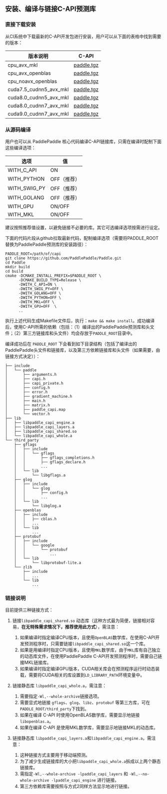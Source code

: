 ## 安装、编译与链接C-API预测库

### 直接下载安装

从CI系统中下载最新的C-API开发包进行安装，用户可以从下面的表格中找到需要的版本：

<table>
<thead>
<tr>
<th>版本说明</th>
<th>C-API</th>
</tr>
</thead>
<tbody>
<tr>
<td>cpu_avx_mkl</td>
<td><a href="https://guest:@paddleci.ngrok.io/repository/download/Manylinux1_CpuAvxCp27cp27mu/.lastSuccessful/paddle.tgz/?branch=0.14.0" rel="nofollow">paddle.tgz</a></td>
</tr>
<tr>
<td>cpu_avx_openblas</td>
<td><a href="https://guest:@paddleci.ngrok.io/repository/download/Manylinux1_CpuAvxOpenblas/.lastSuccessful/paddle.tgz/?branch=0.14.0" rel="nofollow">paddle.tgz</a></td>
</tr>
<tr>
<td>cpu_noavx_openblas</td>
<td><a href="https://guest:@paddleci.ngrok.io/repository/download/Manylinux1_CpuNoavxOpenblas/.lastSuccessful/paddle.tgz/?branch=0.14.0" rel="nofollow">paddle.tgz</a></td>
</tr>
<tr>
<td>cuda7.5_cudnn5_avx_mkl</td>
<td><a href="https://guest:@paddleci.ngrok.io/repository/download/Manylinux1_Cuda75cudnn5cp27cp27mu/.lastSuccessful/paddle.tgz/?branch=0.14.0" rel="nofollow">paddle.tgz</a></td>
</tr>
<tr>
<td>cuda8.0_cudnn5_avx_mkl</td>
<td><a href="https://guest:@paddleci.ngrok.io/repository/download/Manylinux1_Cuda80cudnn5cp27cp27mu/.lastSuccessful/paddle.tgz/?branch=0.14.0" rel="nofollow">paddle.tgz</a></td>
</tr>
<tr>
<td>cuda8.0_cudnn7_avx_mkl</td>
<td><a href="https://guest:@paddleci.ngrok.io/repository/download/Manylinux1_Cuda8cudnn7cp27cp27mu/.lastSuccessful/paddle.tgz/?branch=0.14.0" rel="nofollow">paddle.tgz</a></td>
</tr>
<tr>
<td>cuda9.0_cudnn7_avx_mkl</td>
<td><a href="https://guest:@paddleci.ngrok.io/repository/download/Manylinux1_Cuda90cudnn7avxMkl/.lastSuccessful/paddle.tgz/?branch=0.14.0" rel="nofollow">paddle.tgz</a></td>
</tr>
</tbody></table>

### 从源码编译

用户也可以从 PaddlePaddle 核心代码编译C-API链接库，只需在编译时配制下面这些编译选项：

<table>
<thead>
<tr>
<th>选项</th>
<th>值</th>
</tr>
</thead>
<tbody>
<tr>
<td>WITH_C_API</td>
<td>ON</td>
</tr>
<tr>
<td>WITH_PYTHON</td>
<td>OFF（推荐）</td>
</tr>
<tr>
<td>WITH_SWIG_PY</td>
<td>OFF（推荐）</td>
</tr>
<tr>
<td>WITH_GOLANG</td>
<td>OFF（推荐）</td>
</tr>
<tr>
<td>WITH_GPU</td>
<td>ON/OFF</td>
</tr>
<tr>
<td>WITH_MKL</td>
<td>ON/OFF</td>
</tr></tbody></table>

建议按照推荐值设置，以避免链接不必要的库。其它可选编译选项按需进行设定。

下面的代码片段从github拉取最新代码，配制编译选项（需要将PADDLE_ROOT替换为PaddlePaddle预测库的安装路径）：

```shell
PADDLE_ROOT=/path/of/capi
git clone https://github.com/PaddlePaddle/Paddle.git
cd Paddle
mkdir build
cd build
cmake -DCMAKE_INSTALL_PREFIX=$PADDLE_ROOT \
      -DCMAKE_BUILD_TYPE=Release \
      -DWITH_C_API=ON \
      -DWITH_SWIG_PY=OFF \
      -DWITH_GOLANG=OFF \
      -DWITH_PYTHON=OFF \
      -DWITH_MKL=OFF \
      -DWITH_GPU=OFF  \
      ..
```

执行上述代码生成Makefile文件后，执行：`make && make install`。成功编译后，使用C-API所需的依赖（包括：（1）编译出的PaddlePaddle预测库和头文件；（2）第三方链接库和头文件）均会存放于`PADDLE_ROOT`目录中。

编译成功后在 `PADDLE_ROOT` 下会看到如下目录结构（包括了编译出的PaddlePaddle头文件和链接库，以及第三方依赖链接库和头文件（如果需要，由链接方式决定））：

```text
├── include
│   └── paddle
│       ├── arguments.h
│       ├── capi.h
│       ├── capi_private.h
│       ├── config.h
│       ├── error.h
│       ├── gradient_machine.h
│       ├── main.h
│       ├── matrix.h
│       ├── paddle_capi.map
│       └── vector.h
├── lib
│   ├── libpaddle_capi_engine.a
│   ├── libpaddle_capi_layers.a
│   ├── libpaddle_capi_shared.so
│   └── libpaddle_capi_whole.a
└── third_party
    ├── gflags
    │   ├── include
    │   │   └── gflags
    │   │       ├── gflags_completions.h
    │   │       ├── gflags_declare.h
    │   │       ...
    │   └── lib
    │       └── libgflags.a
    ├── glog
    │   ├── include
    │   │   └── glog
    │   │       ├── config.h
    │   │       ...
    │   └── lib
    │       └── libglog.a
    ├── openblas
    │   ├── include
    │   │   ├── cblas.h
    │   │   ...
    │   └── lib
    │       ...
    ├── protobuf
    │   ├── include
    │   │   └── google
    │   │       └── protobuf
    │   │           ...
    │   └── lib
    │       └── libprotobuf-lite.a
    └── zlib
        ├── include
        │   ...
        └── lib
            ...

```

### 链接说明

目前提供三种链接方式：

1. 链接`libpaddle_capi_shared.so` 动态库（这种方式最为简便，链接相对容易，**在无特殊需求情况下，推荐使用此方式**），需注意：
    1. 如果编译时指定编译CPU版本，且使用`OpenBLAS`数学库，在使用C-API开发预测程序时，只需要链接`libpaddle_capi_shared.so`这一个库。
    1. 如果是用编译时指定CPU版本，且使用`MKL`数学库，由于`MKL`库有自己独立的动态库文件，在使用PaddlePaddle C-API开发预测程序时，需要自己链接MKL链接库。
    1. 如果编译时指定编译GPU版本，CUDA相关库会在预测程序运行时动态装载，需要将CUDA相关的库设置到`LD_LIBRARY_PATH`环境变量中。

2. 链接静态库 `libpaddle_capi_whole.a`，需注意：
    1. 需要指定`-Wl,--whole-archive`链接选项。
    1. 需要显式地链接 `gflags`、`glog`、`libz`、`protobuf` 等第三方库，可在`PADDLE_ROOT/third_party`下找到。
    1. 如果在编译 C-API 时使用OpenBLAS数学库，需要显示地链接`libopenblas.a`。
    1. 如果在编译 C-API 是使用MKL数学库，需要显示地链接MKL的动态库。

3. 链接静态库 `libpaddle_capi_layers.a`和`libpaddle_capi_engine.a`，需注意：
    1. 这种链接方式主要用于移动端预测。
    1. 为了减少生成链接库的大小把`libpaddle_capi_whole.a`拆成以上两个静态链接库。
    1. 需指定`-Wl,--whole-archive -lpaddle_capi_layers` 和 `-Wl,--no-whole-archive -lpaddle_capi_engine` 进行链接。
    1. 第三方依赖库需要按照与方式2同样方法显示地进行链接。
